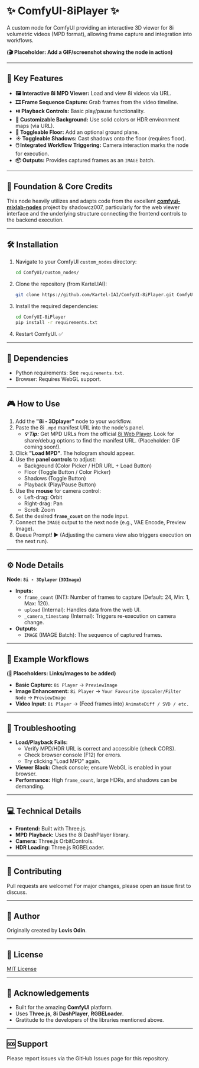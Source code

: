 # ✨ ComfyUI-8iPlayer ✨

A custom node for ComfyUI providing an interactive 3D viewer for 8i volumetric videos (MPD format), allowing frame capture and integration into workflows.

**(🎬 Placeholder: Add a GIF/screenshot showing the node in action)**

---

## 🚀 Key Features

*   **🖼️ Interactive 8i MPD Viewer:** Load and view 8i videos via URL.
*   **🎞️ Frame Sequence Capture:** Grab frames from the video timeline.
*   **⏯️ Playback Controls:** Basic play/pause functionality.
*   **🎨 Customizable Background:** Use solid colors or HDR environment maps (via URL).
*   **🧊 Toggleable Floor:** Add an optional ground plane.
*   **☀️ Toggleable Shadows:** Cast shadows onto the floor (requires floor).
*   **🖱️ Integrated Workflow Triggering:** Camera interaction marks the node for execution.
*   **📦 Outputs:** Provides captured frames as an `IMAGE` batch.

---

## 🙏 Foundation & Core Credits

This node heavily utilizes and adapts code from the excellent [**comfyui-mixlab-nodes**](https://github.com/shadowcz007/comfyui-mixlab-nodes) project by shadowcz007, particularly for the web viewer interface and the underlying structure connecting the frontend controls to the backend execution.

---

## 🛠️ Installation

1.  Navigate to your ComfyUI `custom_nodes` directory:
    ```bash
    cd ComfyUI/custom_nodes/
    ```
2.  Clone the repository (from Kartel.IAI):
    ```bash
    git clone https://github.com/Kartel-IAI/ComfyUI-8iPlayer.git ComfyUI-8iPlayer
    ```
3.  Install the required dependencies:
    ```bash
    cd ComfyUI-8iPlayer
    pip install -r requirements.txt
    ```
4.  Restart ComfyUI. ✅

---

## 🔗 Dependencies

*   Python requirements: See `requirements.txt`.
*   Browser: Requires WebGL support.

---

## 🎮 How to Use

1.  Add the **"8i - 3Dplayer"** node to your workflow.
2.  Paste the 8i `.mpd` manifest URL into the node's panel.
    *   ***💡 Tip:*** Get MPD URLs from the official [8i Web Player](https://player4-dev.8i.com/). Look for share/debug options to find the manifest URL. (Placeholder: GIF coming soon!).
3.  Click **"Load MPD"**. The hologram should appear.
4.  Use the **panel controls** to adjust:
    *   Background (Color Picker / HDR URL + Load Button)
    *   Floor (Toggle Button / Color Picker)
    *   Shadows (Toggle Button)
    *   Playback (Play/Pause Button)
5.  Use the **mouse** for camera control:
    *   Left-drag: Orbit
    *   Right-drag: Pan
    *   Scroll: Zoom
6.  Set the desired **`frame_count`** on the node input.
7.  Connect the `IMAGE` output to the next node (e.g., VAE Encode, Preview Image).
8.  Queue Prompt! ▶️ (Adjusting the camera view also triggers execution on the next run).

---

## ⚙️ Node Details

**Node: `8i - 3Dplayer` (`3DImage`)**

*   **Inputs:**
    *   `frame_count` (INT): Number of frames to capture (Default: 24, Min: 1, Max: 120).
    *   `upload` (Internal): Handles data from the web UI.
    *   `_camera_timestamp` (Internal): Triggers re-execution on camera change.
*   **Outputs:**
    *   `IMAGE` (IMAGE Batch): The sequence of captured frames.

---

## 🧪 Example Workflows

**(🚧 Placeholders: Links/images to be added)**

*   **Basic Capture:** `8i Player` -> `PreviewImage`
*   **Image Enhancement:** `8i Player` -> `Your Favourite Upscaler/Filter Node` -> `PreviewImage`
*   **Video Input:** `8i Player` -> (Feed frames into) `AnimateDiff / SVD / etc.`

---

## 🤔 Troubleshooting

*   **Load/Playback Fails:**
    *   Verify MPD/HDR URL is correct and accessible (check CORS).
    *   Check browser console (F12) for errors.
    *   Try clicking "Load MPD" again.
*   **Viewer Black:** Check console; ensure WebGL is enabled in your browser.
*   **Performance:** High `frame_count`, large HDRs, and shadows can be demanding.

---

## 💻 Technical Details

*   **Frontend:** Built with Three.js.
*   **MPD Playback:** Uses the 8i DashPlayer library.
*   **Camera:** Three.js OrbitControls.
*   **HDR Loading:** Three.js RGBELoader.

---

## 🤝 Contributing

Pull requests are welcome! For major changes, please open an issue first to discuss.

---

## 👤 Author

Originally created by **Lovis Odin**.

---

## 📜 License

[MIT License](LICENSE)

---

## 🙏 Acknowledgements

*   Built for the amazing **ComfyUI** platform.
*   Uses **Three.js**, **8i DashPlayer**, **RGBELoader**.
*   Gratitude to the developers of the libraries mentioned above.

---

## 🆘 Support

Please report issues via the GitHub Issues page for this repository.
